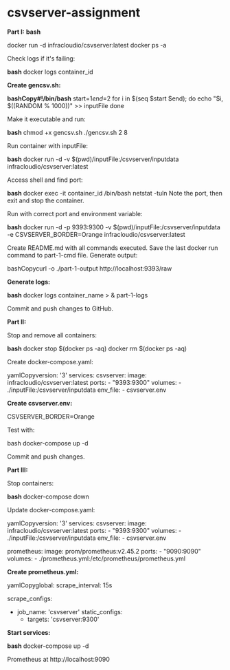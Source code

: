 # csvserver-assignment
**Part I:**
**bash**

docker run -d infracloudio/csvserver:latest
docker ps -a

Check logs if it's failing:

**bash**
docker logs container_id

**Create gencsv.sh:**

**bashCopy#!/bin/bash**
start=$1
end=$2
for i in $(seq $start $end); do
    echo "$i, $((RANDOM % 1000))" >> inputFile
done

Make it executable and run:

**bash**
chmod +x gencsv.sh
./gencsv.sh 2 8

Run container with inputFile:

**bash**
docker run -d -v $(pwd)/inputFile:/csvserver/inputdata infracloudio/csvserver:latest

Access shell and find port:

**bash**
docker exec -it container_id /bin/bash
netstat -tuln
Note the port, then exit and stop the container.

Run with correct port and environment variable:

**bash**
docker run -d -p 9393:9300 -v $(pwd)/inputFile:/csvserver/inputdata -e CSVSERVER_BORDER=Orange infracloudio/csvserver:latest

Create README.md with all commands executed.
Save the last docker run command to part-1-cmd file.
Generate output:

bashCopycurl -o ./part-1-output http://localhost:9393/raw

**Generate logs:**

**bash**
docker logs container_name > & part-1-logs

Commit and push changes to GitHub.

**Part II:**

Stop and remove all containers:

**bash**
docker stop $(docker ps -aq)
docker rm $(docker ps -aq)

Create docker-compose.yaml:

yamlCopyversion: '3'
services:
  csvserver:
    image: infracloudio/csvserver:latest
    ports:
      - "9393:9300"
    volumes:
      - ./inputFile:/csvserver/inputdata
    env_file:
      - csvserver.env

**Create csvserver.env:**

CSVSERVER_BORDER=Orange

Test with:

bash
docker-compose up -d

Commit and push changes.

**Part III:**

Stop containers:

**bash**
docker-compose down

Update docker-compose.yaml:

yamlCopyversion: '3'
services:
  csvserver:
    image: infracloudio/csvserver:latest
    ports:
      - "9393:9300"
    volumes:
      - ./inputFile:/csvserver/inputdata
    env_file:
      - csvserver.env

  prometheus:
    image: prom/prometheus:v2.45.2
    ports:
      - "9090:9090"
    volumes:
      - ./prometheus.yml:/etc/prometheus/prometheus.yml

**Create prometheus.yml:**

yamlCopyglobal:
  scrape_interval: 15s

scrape_configs:
  - job_name: 'csvserver'
    static_configs:
      - targets: 'csvserver:9300'

**Start services:**

**bash**
docker-compose up -d

 Prometheus at http://localhost:9090



